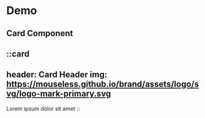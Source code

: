 # Demo

## Card Component

::card
---
header: Card Header
img: https://mouseless.github.io/brand/assets/logo/svg/logo-mark-primary.svg
---
Lorem ipsum dolor sit amet
::
